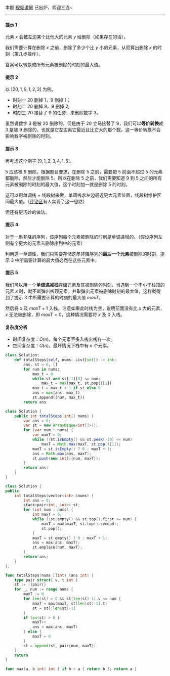 本题 [视频讲解](https://www.bilibili.com/video/BV1iF41157dG/) 已出炉，欢迎三连~

---

#### 提示 1

元素 $x$ 会被左边某个比他大的元素 $y$ 给删除（如果存在的话）。

我们需要计算在删除 $x$ 之前，删除了多少个比 $y$ 小的元素，从而算出删除 $x$ 的时刻（第几步操作）。

答案可以转换成所有元素被删除的时刻的最大值。

#### 提示 2

以 $[20,1,9,1,2,3]$ 为例。

- 时刻一 $20$ 删掉 $1$，$9$ 删掉 $1$；
- 时刻二 $20$ 删掉 $9$，$9$ 删掉 $2$;
- 时刻三 $20$ 接替了 $9$ 的任务，来删除数字 $3$。

虽然说数字 $3$ 是被 $20$ 删除的，但是由于 $20$ 立马接替了 $9$，我们可以**等价转换**成 $3$ 是被 $9$ 删除的，也就是它左边离它最近且比它大的那个数。这一等价转换不会影响数字被删除的时刻。

#### 提示 3

再考虑这个例子 $[9,1,2,3,4,1,5]$。

$5$ 应该被 $9$ 删除。根据题目要求，在删除 $5$ 之前，需要把 $5$ 前面不超过 $5$ 的元素都删除，然后才能删除 $5$。所以在删除 $5$ 之前，我们需要知道 $9$ 到 $5$ 之间的所有元素被删除的时刻的最大值，这个时刻加一就是删除 $5$ 的时刻。

这可以用单调栈 + 线段树来做，单调栈求左边最近更大元素位置，线段树维护区间最大值。（[评论区](https://leetcode.cn/problems/steps-to-make-array-non-decreasing/comments/1587279)有人实现了这一思路）

但还有更巧妙的做法。

#### 提示 4

对于一串非降的序列，该序列每个元素被删除的时刻是单调递增的。（假设序列左侧有个更大的元素去删除序列中的元素）

利用这一单调性，我们只需要存储这串非降序列的**最后一个元素**被删除的时刻，提示 3 中所需要计算的最大值必然在这些元素中。

#### 提示 5

我们可以用一个**单调递减栈**存储元素及其被删除的时刻，当遇到一个不小于栈顶的元素 $x$ 时，就不断弹出栈顶元素，并取弹出元素被删除时刻的最大值，这样就得到了提示 3 中所需要计算的时刻的最大值 $\textit{maxT}$。

然后将 $x$ 及 $\textit{maxT}+1$ 入栈。注意如果此时栈为空，说明前面没有比 $x$ 大的元素，$x$ 无法被删除，即 $\textit{maxT}=0$，这种情况需要将 $x$ 及 $0$ 入栈。

#### 复杂度分析

- 时间复杂度：$O(n)$。每个元素至多入栈出栈各一次。
- 空间复杂度：$O(n)$。最坏情况下栈中有 $n$ 个元素。

```Python [sol1-Python3]
class Solution:
    def totalSteps(self, nums: List[int]) -> int:
        ans, st = 0, []
        for num in nums:
            max_t = 0
            while st and st[-1][0] <= num:
                max_t = max(max_t, st.pop()[1])
            max_t = max_t + 1 if st else 0
            ans = max(ans, max_t)
            st.append((num, max_t))
        return ans
```

```java [sol1-Java]
class Solution {
    public int totalSteps(int[] nums) {
        var ans = 0;
        var st = new ArrayDeque<int[]>();
        for (var num : nums) {
            var maxT = 0;
            while (!st.isEmpty() && st.peek()[0] <= num)
                maxT = Math.max(maxT, st.pop()[1]);
            maxT = st.isEmpty() ? 0 : maxT + 1;
            ans = Math.max(ans, maxT);
            st.push(new int[]{num, maxT});
        }
        return ans;
    }
}
```

```C++ [sol1-C++]
class Solution {
public:
    int totalSteps(vector<int> &nums) {
        int ans = 0;
        stack<pair<int, int>> st;
        for (int num : nums) {
            int maxT = 0;
            while (!st.empty() && st.top().first <= num) {
                maxT = max(maxT, st.top().second);
                st.pop();
            }
            maxT = st.empty() ? 0 : maxT + 1;
            ans = max(ans, maxT);
            st.emplace(num, maxT);
        }
        return ans;
    }
};
```

```go [sol1-Go]
func totalSteps(nums []int) (ans int) {
	type pair struct{ v, t int }
	st := []pair{}
	for _, num := range nums {
		maxT := 0
		for len(st) > 0 && st[len(st)-1].v <= num {
			maxT = max(maxT, st[len(st)-1].t)
			st = st[:len(st)-1]
		}
		if len(st) > 0 {
			maxT++
			ans = max(ans, maxT)
		} else {
			maxT = 0
		}
		st = append(st, pair{num, maxT})
	}
	return
}

func max(a, b int) int { if b > a { return b }; return a }
```
